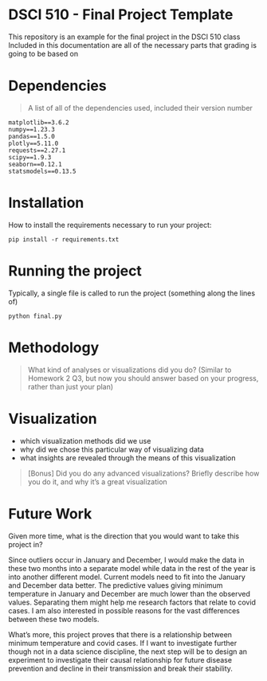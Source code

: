 # DSCI 510 - Final Project Template  

This repository is an example for the final project in the DSCI 510 class  
Included in this documentation are all of the necessary parts that grading is going to be based on  

# Dependencies

> A list of all of the dependencies used, included their version number  
```
matplotlib==3.6.2
numpy==1.23.3
pandas==1.5.0
plotly==5.11.0
requests==2.27.1
scipy==1.9.3
seaborn==0.12.1
statsmodels==0.13.5

```
# Installation

How to install the requirements necessary to run your project:  

```
pip install -r requirements.txt
```

# Running the project

Typically, a single file is called to run the project (something along the lines of)  

```
python final.py
```

# Methodology

> What kind of analyses or visualizations did you do? (Similar to Homework 2 Q3, but now you should answer based on your progress, rather than just your plan)  


# Visualization

- which visualization methods did we use
- why did we chose this particular way of visualizing data
- what insights are revealed through the means of this visualization

> [Bonus] Did you do any advanced visualizations? Briefly describe how you do it, and why it’s a great visualization  

# Future Work

Given more time, what is the direction that you would want to take this project in? 

Since outliers occur in January and December, I would make the data in these two months into a separate model while data in the rest of the year is into another different model. Current models need to fit into the January and December data better. The predictive values giving minimum temperature in January and December are much lower than the observed values. Separating them might help me research factors that relate to covid cases. I am also interested in possible reasons for the vast differences between these two models. 

What’s more, this project proves that there is a relationship between minimum temperature and covid cases. If I want to investigate further though not in a data science discipline, the next step will be to design an experiment to investigate their causal relationship for future disease prevention and decline in their transmission and break their stability. 

 
